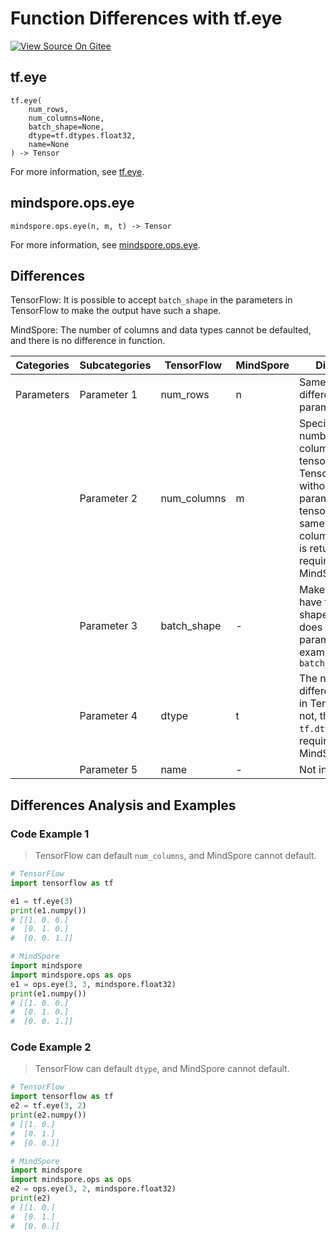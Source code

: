 # Function Differences with tf.eye

[![View Source On Gitee](https://mindspore-website.obs.cn-north-4.myhuaweicloud.com/website-images/r2.0/resource/_static/logo_source_en.png)](https://gitee.com/mindspore/docs/blob/r2.0/docs/mindspore/source_en/note/api_mapping/tensorflow_diff/eye.md)

## tf.eye

```text
tf.eye(
    num_rows,
    num_columns=None,
    batch_shape=None,
    dtype=tf.dtypes.float32,
    name=None
) -> Tensor
```

For more information, see [tf.eye](https://tensorflow.google.cn/versions/r2.6/api_docs/python/tf/eye).

## mindspore.ops.eye

```text
mindspore.ops.eye(n, m, t) -> Tensor
```

For more information, see [mindspore.ops.eye](https://www.mindspore.cn/docs/en/r2.0/api_python/ops/mindspore.ops.eye.html).

## Differences

TensorFlow: It is possible to accept `batch_shape` in the parameters in TensorFlow to make the output have such a shape.

MindSpore: The number of columns and data types cannot be defaulted, and there is no difference in function.

| Categories | Subcategories |TensorFlow | MindSpore | Differences |
| --- | --- | --- | --- |---|
| Parameters | Parameter 1 | num_rows    | n         | Same function, different parameter names                                        |
|      | Parameter 2 | num_columns | m         | Specifies the number of columns of the tensor. Optional in TensorFlow; without this parameter, a tensor with the same number of columns and rows is returned; required in MindSpore |
|      | Parameter 3 | batch_shape | -       | Makes the output have the specified shape. MindSpore does not have this parameter. For example, `batch_shape=[3]` |
|      | Parameter 4 | dtype       | t         | The name is different, optional in TensorFlow. If not, the default is `tf.dtypes.float32`; required in MindSpore |
|      | Parameter 5 | name       | -        | Not involved |

## Differences Analysis and Examples

### Code Example 1

> TensorFlow can default `num_columns`, and MindSpore cannot default.

```python
# TensorFlow
import tensorflow as tf

e1 = tf.eye(3)
print(e1.numpy())
# [[1. 0. 0.]
#  [0. 1. 0.]
#  [0. 0. 1.]]

# MindSpore
import mindspore
import mindspore.ops as ops
e1 = ops.eye(3, 3, mindspore.float32)
print(e1.numpy())
# [[1. 0. 0.]
#  [0. 1. 0.]
#  [0. 0. 1.]]
```

### Code Example 2

> TensorFlow can default `dtype`, and MindSpore cannot default.

```python
# TensorFlow
import tensorflow as tf
e2 = tf.eye(3, 2)
print(e2.numpy())
# [[1. 0.]
#  [0. 1.]
#  [0. 0.]]

# MindSpore
import mindspore
import mindspore.ops as ops
e2 = ops.eye(3, 2, mindspore.float32)
print(e2)
# [[1. 0.]
#  [0. 1.]
#  [0. 0.]]
```



